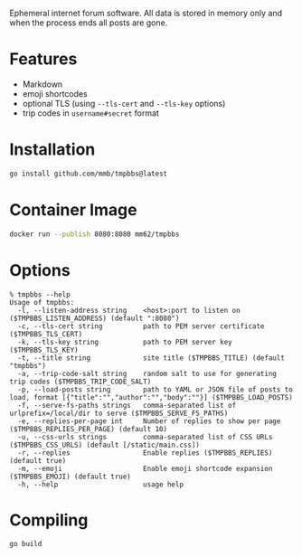 Ephemeral internet forum software. All data is stored in memory only and when
the process ends all posts are gone.

# Features
  * Markdown
  * emoji shortcodes
  * optional TLS (using `--tls-cert` and `--tls-key` options)
  * trip codes in `username#secret` format

# Installation

```sh
go install github.com/mmb/tmpbbs@latest
```

# Container Image

```sh
docker run --publish 8080:8080 mm62/tmpbbs
```

# Options

```
% tmpbbs --help
Usage of tmpbbs:
  -l, --listen-address string    <host>:port to listen on ($TMPBBS_LISTEN_ADDRESS) (default ":8080")
  -c, --tls-cert string          path to PEM server certificate ($TMPBBS_TLS_CERT)
  -k, --tls-key string           path to PEM server key ($TMPBBS_TLS_KEY)
  -t, --title string             site title ($TMPBBS_TITLE) (default "tmpbbs")
  -a, --trip-code-salt string    random salt to use for generating trip codes ($TMPBBS_TRIP_CODE_SALT)
  -p, --load-posts string        path to YAML or JSON file of posts to load, format [{"title":"","author":"","body":""}] ($TMPBBS_LOAD_POSTS)
  -f, --serve-fs-paths strings   comma-separated list of urlprefix=/local/dir to serve ($TMPBBS_SERVE_FS_PATHS)
  -e, --replies-per-page int     Number of replies to show per page ($TMPBBS_REPLIES_PER_PAGE) (default 10)
  -u, --css-urls strings         comma-separated list of CSS URLs ($TMPBBS_CSS_URLS) (default [/static/main.css])
  -r, --replies                  Enable replies ($TMPBBS_REPLIES) (default true)
  -m, --emoji                    Enable emoji shortcode expansion ($TMPBBS_EMOJI) (default true)
  -h, --help                     usage help
```

# Compiling

```sh
go build
```
